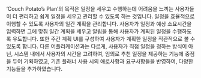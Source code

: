 ‘Couch Potato’s Plan’의 목적은 일정을 세우고 수행하는데 어려움을 느끼는 사용자들이 더 편리하고 쉽게 일정을 세우고 관리할 수 있도록 하는 것입니다. 일정을 효율적으로 이행할 수 있도록 사용자의 일간 계획을 관리합니다. 사용자가 일정과 예상 소요시간을 입력하면 그에 맞춰 일간 계획을 세우고 알림을 통해 사용자가 계획된 일정을 수행하도록 유도합니다. 또한 주간 계획 UI를 구성하여 사용자가 계획한 일정을 직관적으로 볼 수 있도록 합니다. 다른 어플리케이션과는 다르게, 사용자가 직접 일정을 정하는 방식이 아닌, 시스템 내에서 사용자의 시간을 고려하여, 임의로 추천 일정을 제공하는 기능에 중점을 두어 기획하였고, 기존 플래너 사용 시의 애로사항과 요구사항들을 반영하여, 다양한 기능들을 추가하였습니다. 
